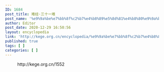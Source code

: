 ```yaml
---
ID: 1684
post_title: 难经·三十一难
post_name: '%e9%9a%be%e7%bb%8f%c2%b7%e4%b8%89%e5%8d%81%e4%b8%80%e9%9a%be'
author: Editor
post_date: 2020-12-29 16:50:56
layout: encyclopedia
link: 'http://kege.org.cn/encyclopedia/%e9%9a%be%e7%bb%8f%c2%b7%e4%b8%89%e5%8d%81%e4%b8%80%e9%9a%be'
published: true
tags: [ ]
categories: [ ]
---
```

<!-- wp:embed {"url":"http://kege.org.cn/1552","type":"wp-embed","providerNameSlug":"kege-org-cn","className":""} -->
<figure class="wp-block-embed is-type-wp-embed is-provider-kege-org-cn wp-block-embed-kege-org-cn"><div class="wp-block-embed__wrapper">
http://kege.org.cn/1552
</div></figure>
<!-- /wp:embed -->
